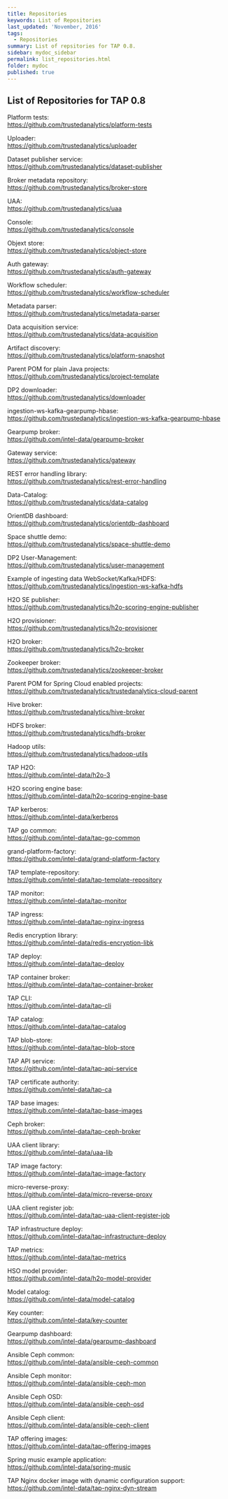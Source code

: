 ```yaml
---
title: Repositories
keywords: List of Repositories
last_updated: 'November, 2016'
tags:
  - Repositories
summary: List of repsitories for TAP 0.8. 
sidebar: mydoc_sidebar
permalink: list_repositories.html
folder: mydoc
published: true
---
```


## List of Repositories for TAP 0.8

Platform tests:  
https://github.com/trustedanalytics/platform-tests 

Uploader:  
https://github.com/trustedanalytics/uploader 

Dataset publisher service:  
https://github.com/trustedanalytics/dataset-publisher 

Broker metadata repository:  
https://github.com/trustedanalytics/broker-store 

UAA:  
https://github.com/trustedanalytics/uaa 

Console:  
https://github.com/trustedanalytics/console 

Objext store:  
https://github.com/trustedanalytics/object-store 

Auth gateway:  
https://github.com/trustedanalytics/auth-gateway 

Workflow scheduler:  
https://github.com/trustedanalytics/workflow-scheduler 

Metadata parser:  
https://github.com/trustedanalytics/metadata-parser 

Data acquisition service:  
https://github.com/trustedanalytics/data-acquisition 

Artifact discovery:  
https://github.com/trustedanalytics/platform-snapshot 

Parent POM for plain Java projects:  
https://github.com/trustedanalytics/project-template 

DP2 downloader:  
https://github.com/trustedanalytics/downloader 

ingestion-ws-kafka-gearpump-hbase:  
https://github.com/trustedanalytics/ingestion-ws-kafka-gearpump-hbase 

Gearpump broker:  
https://github.com/intel-data/gearpump-broker 

Gateway service:  
https://github.com/trustedanalytics/gateway 

REST error handling library:  
https://github.com/trustedanalytics/rest-error-handling 

Data-Catalog:  
https://github.com/trustedanalytics/data-catalog 

OrientDB dashboard:  
https://github.com/trustedanalytics/orientdb-dashboard 

Space shuttle demo:  
https://github.com/trustedanalytics/space-shuttle-demo 

DP2 User-Management:  
https://github.com/trustedanalytics/user-management 

Example of ingesting data WebSocket/Kafka/HDFS:  
https://github.com/trustedanalytics/ingestion-ws-kafka-hdfs 

H2O SE publisher:  
https://github.com/trustedanalytics/h2o-scoring-engine-publisher 

H2O provisioner:  
https://github.com/trustedanalytics/h2o-provisioner 

H2O broker:  
https://github.com/trustedanalytics/h2o-broker 

Zookeeper broker:  
https://github.com/trustedanalytics/zookeeper-broker 

Parent POM for Spring Cloud enabled projects:  
https://github.com/trustedanalytics/trustedanalytics-cloud-parent 

Hive broker:  
https://github.com/trustedanalytics/hive-broker 

HDFS broker:  
https://github.com/trustedanalytics/hdfs-broker 

Hadoop utils:  
https://github.com/trustedanalytics/hadoop-utils 

TAP H2O:  
https://github.com/intel-data/h2o-3 

H2O scoring engine base:  
https://github.com/intel-data/h2o-scoring-engine-base 

TAP kerberos:  
https://github.com/intel-data/kerberos

TAP go common:  
https://github.com/intel-data/tap-go-common

grand-platform-factory:  
https://github.com/intel-data/grand-platform-factory

TAP template-repository:  
https://github.com/intel-data/tap-template-repository

TAP monitor:  
https://github.com/intel-data/tap-monitor

TAP ingress:  
https://github.com/intel-data/tap-nginx-ingress

Redis encryption library:  
https://github.com/intel-data/redis-encryption-libk

TAP deploy:  
https://github.com/intel-data/tap-deploy

TAP container broker:  
https://github.com/intel-data/tap-container-broker

TAP CLI:  
https://github.com/intel-data/tap-cli

TAP catalog:  
https://github.com/intel-data/tap-catalog

TAP blob-store:  
https://github.com/intel-data/tap-blob-store

TAP API service:  
https://github.com/intel-data/tap-api-service

TAP certificate authority:  
https://github.com/intel-data/tap-ca 

TAP base images:  
https://github.com/intel-data/tap-base-images

Ceph broker:  
https://github.com/intel-data/tap-ceph-broker

UAA client library:  
https://github.com/intel-data/uaa-lib

TAP image factory:  
https://github.com/intel-data/tap-image-factory

micro-reverse-proxy:  
https://github.com/intel-data/micro-reverse-proxy

UAA client register job:  
https://github.com/intel-data/tap-uaa-client-register-job

TAP infrastructure deploy:  
https://github.com/intel-data/tap-infrastructure-deploy

TAP metrics:  
https://github.com/intel-data/tap-metrics

HSO model provider:  
https://github.com/intel-data/h2o-model-provider

Model catalog:  
https://github.com/intel-data/model-catalog

Key counter:  
https://github.com/intel-data/key-counter

Gearpump dashboard:  
https://github.com/intel-data/gearpump-dashboard

Ansible Ceph common:  
https://github.com/intel-data/ansible-ceph-common

Ansible Ceph monitor:  
https://github.com/intel-data/ansible-ceph-mon

Ansible Ceph OSD:  
https://github.com/intel-data/ansible-ceph-osd

Ansible Ceph client:  
https://github.com/intel-data/ansible-ceph-client

TAP offering images:  
https://github.com/intel-data/tap-offering-images

Spring music example application:  
https://github.com/intel-data/spring-music

TAP Nginx docker image with dynamic configuration support:  
https://github.com/intel-data/tap-nginx-dyn-stream

